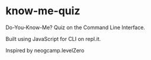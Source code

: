 # know-me-quiz
Do-You-Know-Me? Quiz on the Command Line Interface.

Built using JavaScript for CLI on repl.it.

Inspired by neogcamp.levelZero
